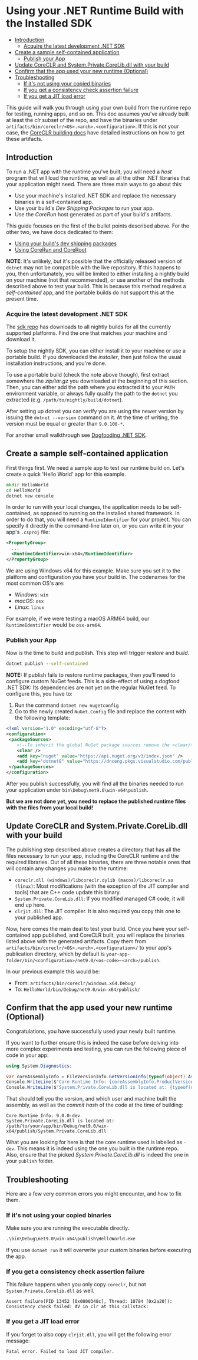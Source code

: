 # Using your .NET Runtime Build with the Installed SDK

* [Introduction](#introduction)
  * [Acquire the latest development .NET SDK](#acquire-the-latest-development-net-sdk)
* [Create a sample self-contained application](#create-a-sample-self-contained-application)
  * [Publish your App](#publish-your-app)
* [Update CoreCLR and System.Private.CoreLib.dll with your build](#update-coreclr-and-systemprivatecorelibdll-with-your-build)
* [Confirm that the app used your new runtime (Optional)](#confirm-that-the-app-used-your-new-runtime-optional)
* [Troubleshooting](#troubleshooting)
  * [If it's not using your copied binaries](#if-its-not-using-your-copied-binaries)
  * [If you get a consistency check assertion failure](#if-you-get-a-consistency-check-assertion-failure)
  * [If you get a JIT load error](#if-you-get-a-jit-load-error)

This guide will walk you through using your own build from the runtime repo for testing, running apps, and so on. This doc assumes you've already built at least the _clr_ subset of the repo, and have the binaries under `artifacts/bin/coreclr/<OS>.<arch>.<configuration>`. If this is not your case, the [CoreCLR building docs](/docs/workflow/building/coreclr/README.md) have detailed instructions on how to get these artifacts.

## Introduction

To run a .NET app with the runtime you've built, you will need a _host_ program that will load the runtime, as well as all the other .NET libraries that your application might need. There are three main ways to go about this:

* Use your machine's installed .NET SDK and replace the necessary binaries in a self-contained app.
* Use your build's _Dev Shipping Packages_ to run your app.
* Use the _CoreRun_ host generated as part of your build's artifacts.

This guide focuses on the first of the bullet points described above. For the other two, we have docs dedicated to them:

* [Using your build's dev shipping packages](using-dev-shipping-packages.md)
* [Using CoreRun and CoreRoot](using-corerun-and-coreroot.md)

**NOTE**: It's unlikely, but it's possible that the officially released version of `dotnet` may not be compatible with the live repository. If this happens to you, then unfortunately, you will be limited to either installing a nightly build on your machine (not that recommended), or use another of the methods described above to test your build. This is because this method requires a _self-contained_ app, and the portable builds do not support this at the present time.

### Acquire the latest development .NET SDK

The [sdk repo](https://github.com/dotnet/sdk#installing-the-sdk) has downloads to all nightly builds for all the currently supported platforms. Find the one that matches your machine and download it.

To setup the nightly SDK, you can either install it to your machine or use a portable build. If you downloaded the _installer_, then just follow the usual installation instructions, and you're done.

To use a portable build (check the note above though), first extract somewhere the _zip/tar.gz_ you downloaded at the beginning of this section. Then, you can either add the path where you extracted it to your `PATH` environment variable, or always fully qualify the path to the `dotnet` you extracted (e.g. `/path/to/nightly/build/dotnet`).

After setting up dotnet you can verify you are using the newer version by issuing the `dotnet --version` command on it. At the time of writing, the version must be equal or greater than `9.0.100-*`.

<!-- TODO: It feels like this link may or may not be more appropriate elsewhere. Need to dig deeper into the documentation, so leaving it here for the time being. -->
For another small walkthrough see [Dogfooding .NET SDK](https://github.com/dotnet/runtime/blob/main/docs/project/dogfooding.md).

## Create a sample self-contained application

First things first. We need a sample app to test our runtime build on. Let's create a quick 'Hello World' app for this example.

```cmd
mkdir HelloWorld
cd HelloWorld
dotnet new console
```

In order to run with your local changes, the application needs to be self-contained, as opposed to running on the installed shared framework. In order to do that, you will need a `RuntimeIdentifier` for your project. You can specify it directly in the command-line later on, or you can write it in your app's `.csproj` file:

```xml
<PropertyGroup>
  ...
  <RuntimeIdentifier>win-x64</RuntimeIdentifier>
</PropertyGroup>
```

We are using Windows x64 for this example. Make sure you set it to the platform and configuration you have your build in. The codenames for the most common OS's are:

* _Windows_: `win`
* _macOS_: `osx`
* _Linux_: `linux`

For example, if we were testing a macOS ARM64 build, our `RuntimeIdentifier` would be `osx-arm64`.

### Publish your App

Now is the time to build and publish. This step will trigger _restore_ and _build_.

```cmd
dotnet publish --self-contained
```

**NOTE:** If publish fails to restore runtime packages, then you'll need to configure custom NuGet feeds. This is a side-effect of using a dogfood .NET SDK: Its dependencies are not yet on the regular NuGet feed. To configure this, you have to:

1. Run the command `dotnet new nugetconfig`
2. Go to the newly created `NuGet.Config` file and replace the content with the following template:

```xml
<?xml version="1.0" encoding="utf-8"?>
<configuration>
 <packageSources>
    <!--To inherit the global NuGet package sources remove the <clear/> line below -->
    <clear />
    <add key="nuget" value="https://api.nuget.org/v3/index.json" />
    <add key="dotnet8" value="https://dnceng.pkgs.visualstudio.com/public/_packaging/dotnet8/nuget/v3/index.json" />
 </packageSources>
</configuration>
```

After you publish successfully, you will find all the binaries needed to run your application under `bin\Debug\net9.0\win-x64\publish`.

**But we are not done yet, you need to replace the published runtime files with the files from your local build!**

## Update CoreCLR and System.Private.CoreLib.dll with your build

The publishing step described above creates a directory that has all the files necessary to run your app, including the CoreCLR runtime and the required libraries. Out of all these binaries, there are three notable ones that will contain any changes you make to the runtime:

* `coreclr.dll (windows)/libcoreclr.dylib (macos)/libcoreclr.so (linux)`: Most modifications (with the exception of the JIT compiler and tools) that are C++ code update this binary.
* `System.Private.CoreLib.dll`: If you modified managed C# code, it will end up here.
* `clrjit.dll`: The JIT compiler. It is also required you copy this one to your published app.

Now, here comes the main deal to test your build. Once you have your self-contained app published, and CoreCLR built, you will replace the binaries listed above with the generated artifacts. Copy them from `artifacts/bin/coreclr/<OS>.<arch>.<configuration>/` to your app's publication directory, which by default is `your-app-folder/bin/<configuration>/net9.0/<os-code>-<arch>/publish`.

In our previous example this would be:

* From: `artifacts/bin/coreclr/windows.x64.Debug/`
* To: `HelloWorld/bin/Debug/net9.0/win-x64/publish/`

## Confirm that the app used your new runtime (Optional)

Congratulations, you have successfully used your newly built runtime.

If you want to further ensure this is indeed the case before delving into more complex experiments and testing, you can run the following piece of code in your app:

```csharp
using System.Diagnostics;

var coreAssemblyInfo = FileVersionInfo.GetVersionInfo(typeof(object).Assembly.Location);
Console.WriteLine($"Core Runtime Info: {coreAssemblyInfo.ProductVersion}");
Console.WriteLine($"System.Private.CoreLib.dll is located at: {typeof(object).Assembly.Location}");
```

That should tell you the version, and which user and machine built the assembly, as well as the _commit hash_ of the code at the time of building:

```text
Core Runtime Info: 9.0.0-dev
System.Private.CoreLib.dll is located at: /path/to/your/app/bin/Debug/net9.0/win-x64/publish/System.Private.CoreLib.dll
```

What you are looking for here is that the core runtime used is labelled as `-dev`. This means it is indeed using the one you built in the runtime repo. Also, ensure that the picked _System.Private.CoreLib.dll_ is indeed the one in your `publish` folder.

## Troubleshooting

Here are a few very common errors you might encounter, and how to fix them.

### If it's not using your copied binaries

Make sure you are running the executable directly.

```cmd
.\bin\Debug\net9.0\win-x64\publish\HelloWorld.exe
```

If you use `dotnet run` it will overwrite your custom binaries before executing the app.

### If you get a consistency check assertion failure

This failure happens when you only copy `coreclr`, but not `System.Private.Corelib.dll` as well.

```text
Assert failure(PID 13452 [0x0000348c], Thread: 10784 [0x2a20]): Consistency check failed: AV in clr at this callstack:
```

### If you get a JIT load error

If you forget to also copy `clrjit.dll`, you will get the following error message:

```text
Fatal error. Failed to load JIT compiler.
```
